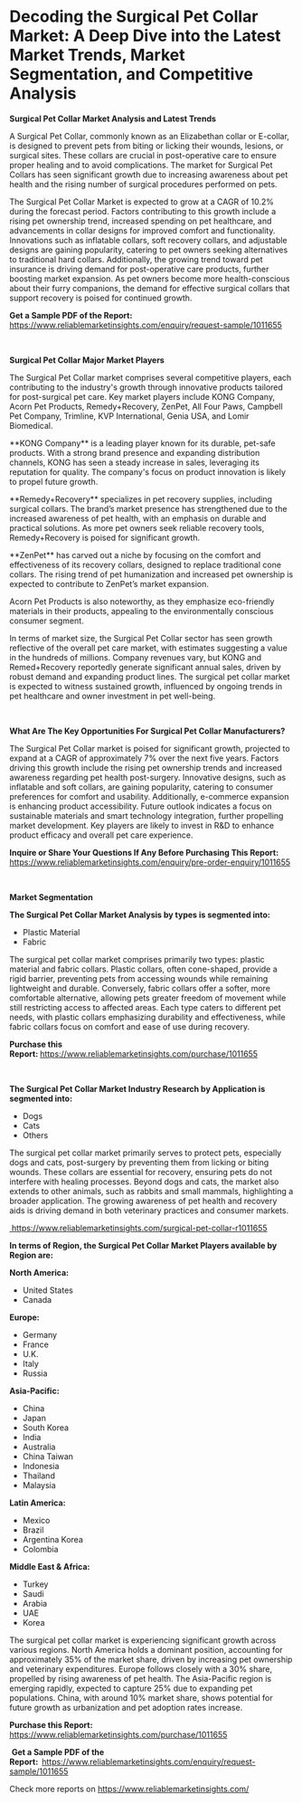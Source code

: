 <p><h1>Decoding the Surgical Pet Collar Market: A Deep Dive into the Latest Market Trends, Market Segmentation, and Competitive Analysis</h1></p><p><strong>Surgical Pet Collar Market Analysis and Latest Trends</strong></p>
<p><p>A Surgical Pet Collar, commonly known as an Elizabethan collar or E-collar, is designed to prevent pets from biting or licking their wounds, lesions, or surgical sites. These collars are crucial in post-operative care to ensure proper healing and to avoid complications. The market for Surgical Pet Collars has seen significant growth due to increasing awareness about pet health and the rising number of surgical procedures performed on pets.</p><p>The Surgical Pet Collar Market is expected to grow at a CAGR of 10.2% during the forecast period. Factors contributing to this growth include a rising pet ownership trend, increased spending on pet healthcare, and advancements in collar designs for improved comfort and functionality. Innovations such as inflatable collars, soft recovery collars, and adjustable designs are gaining popularity, catering to pet owners seeking alternatives to traditional hard collars. Additionally, the growing trend toward pet insurance is driving demand for post-operative care products, further boosting market expansion. As pet owners become more health-conscious about their furry companions, the demand for effective surgical collars that support recovery is poised for continued growth.</p></p>
<p><strong>Get a Sample PDF of the Report:&nbsp;</strong> <a href="https://www.reliablemarketinsights.com/enquiry/request-sample/1011655?utm_campaign=3085&utm_medium=2&utm_source=Github&utm_content=ia&utm_term=06042025&utm_id=surgical-pet-collar">https://www.reliablemarketinsights.com/enquiry/request-sample/1011655</a></p>
<p>&nbsp;</p>
<p><strong>Surgical Pet Collar Major Market Players</strong></p>
<p><p>The Surgical Pet Collar market comprises several competitive players, each contributing to the industry's growth through innovative products tailored for post-surgical pet care. Key market players include KONG Company, Acorn Pet Products, Remedy+Recovery, ZenPet, All Four Paws, Campbell Pet Company, Trimline, KVP International, Genia USA, and Lomir Biomedical.</p><p>**KONG Company** is a leading player known for its durable, pet-safe products. With a strong brand presence and expanding distribution channels, KONG has seen a steady increase in sales, leveraging its reputation for quality. The company's focus on product innovation is likely to propel future growth.</p><p>**Remedy+Recovery** specializes in pet recovery supplies, including surgical collars. The brand’s market presence has strengthened due to the increased awareness of pet health, with an emphasis on durable and practical solutions. As more pet owners seek reliable recovery tools, Remedy+Recovery is poised for significant growth.</p><p>**ZenPet** has carved out a niche by focusing on the comfort and effectiveness of its recovery collars, designed to replace traditional cone collars. The rising trend of pet humanization and increased pet ownership is expected to contribute to ZenPet’s market expansion.</p><p>Acorn Pet Products is also noteworthy, as they emphasize eco-friendly materials in their products, appealing to the environmentally conscious consumer segment.</p><p>In terms of market size, the Surgical Pet Collar sector has seen growth reflective of the overall pet care market, with estimates suggesting a value in the hundreds of millions. Company revenues vary, but KONG and Remed+Recovery reportedly generate significant annual sales, driven by robust demand and expanding product lines. The surgical pet collar market is expected to witness sustained growth, influenced by ongoing trends in pet healthcare and owner investment in pet well-being.</p></p>
<p>&nbsp;</p>
<p><strong>What Are The Key Opportunities For Surgical Pet Collar Manufacturers?</strong></p>
<p><p>The Surgical Pet Collar market is poised for significant growth, projected to expand at a CAGR of approximately 7% over the next five years. Factors driving this growth include the rising pet ownership trends and increased awareness regarding pet health post-surgery. Innovative designs, such as inflatable and soft collars, are gaining popularity, catering to consumer preferences for comfort and usability. Additionally, e-commerce expansion is enhancing product accessibility. Future outlook indicates a focus on sustainable materials and smart technology integration, further propelling market development. Key players are likely to invest in R&D to enhance product efficacy and overall pet care experience.</p></p>
<p><strong>Inquire or Share Your Questions If Any Before Purchasing This Report:</strong> <a href="https://www.reliablemarketinsights.com/enquiry/pre-order-enquiry/1011655?utm_campaign=3085&utm_medium=2&utm_source=Github&utm_content=ia&utm_term=06042025&utm_id=surgical-pet-collar">https://www.reliablemarketinsights.com/enquiry/pre-order-enquiry/1011655</a></p>
<p>&nbsp;</p>
<p><strong>Market Segmentation</strong></p>
<p><strong>The Surgical Pet Collar Market Analysis by types is segmented into:</strong></p>
<p><ul><li>Plastic Material</li><li>Fabric</li></ul></p>
<p><p>The surgical pet collar market comprises primarily two types: plastic material and fabric collars. Plastic collars, often cone-shaped, provide a rigid barrier, preventing pets from accessing wounds while remaining lightweight and durable. Conversely, fabric collars offer a softer, more comfortable alternative, allowing pets greater freedom of movement while still restricting access to affected areas. Each type caters to different pet needs, with plastic collars emphasizing durability and effectiveness, while fabric collars focus on comfort and ease of use during recovery.</p></p>
<p><strong>Purchase this Report:&nbsp;</strong><a href="https://www.reliablemarketinsights.com/purchase/1011655?utm_campaign=3085&utm_medium=2&utm_source=Github&utm_content=ia&utm_term=06042025&utm_id=surgical-pet-collar">https://www.reliablemarketinsights.com/purchase/1011655</a></p>
<p>&nbsp;</p>
<p><strong>The Surgical Pet Collar Market Industry Research by Application is segmented into:</strong></p>
<p><ul><li>Dogs</li><li>Cats</li><li>Others</li></ul></p>
<p><p>The surgical pet collar market primarily serves to protect pets, especially dogs and cats, post-surgery by preventing them from licking or biting wounds. These collars are essential for recovery, ensuring pets do not interfere with healing processes. Beyond dogs and cats, the market also extends to other animals, such as rabbits and small mammals, highlighting a broader application. The growing awareness of pet health and recovery aids is driving demand in both veterinary practices and consumer markets.</p></p>
<p><a href="https://www.reliablemarketinsights.com/surgical-pet-collar-r1011655?utm_campaign=3085&utm_medium=2&utm_source=Github&utm_content=ia&utm_term=06042025&utm_id=surgical-pet-collar">&nbsp;https://www.reliablemarketinsights.com/surgical-pet-collar-r1011655</a></p>
<p><strong>In terms of Region, the Surgical Pet Collar Market Players available by Region are:</strong></p>
<p>
    <p> <strong> North America: </strong>
        <ul>
            <li>United States</li>
            <li>Canada</li>
        </ul>
        </p> 
    <p> <strong> Europe: </strong>
        <ul>
            <li>Germany</li>
            <li>France</li>
            <li>U.K.</li>
            <li>Italy</li>
            <li>Russia</li>
        </ul>
        </p> 
    <p> <strong> Asia-Pacific: </strong>
        <ul>
            <li>China</li>
            <li>Japan</li>
            <li>South Korea</li>
            <li>India</li>
            <li>Australia</li>
            <li>China Taiwan</li>
            <li>Indonesia</li>
            <li>Thailand</li>
            <li>Malaysia</li>
        </ul>
        </p> 
    <p> <strong> Latin America: </strong>
        <ul>
            <li>Mexico</li>
            <li>Brazil</li>
            <li>Argentina Korea</li>
            <li>Colombia</li>
        </ul>
        </p> 
    <p> <strong> Middle East & Africa: </strong>
        <ul>
            <li>Turkey</li>
            <li>Saudi</li>
            <li>Arabia</li>
            <li>UAE</li>
            <li>Korea</li>
        </ul>
    </p>
    </p>
<p><p>The surgical pet collar market is experiencing significant growth across various regions. North America holds a dominant position, accounting for approximately 35% of the market share, driven by increasing pet ownership and veterinary expenditures. Europe follows closely with a 30% share, propelled by rising awareness of pet health. The Asia-Pacific region is emerging rapidly, expected to capture 25% due to expanding pet populations. China, with around 10% market share, shows potential for future growth as urbanization and pet adoption rates increase.</p></p>
<p><strong>Purchase this Report: </strong><a href="https://www.reliablemarketinsights.com/purchase/1011655?utm_campaign=3085&utm_medium=2&utm_source=Github&utm_content=ia&utm_term=06042025&utm_id=surgical-pet-collar">https://www.reliablemarketinsights.com/purchase/1011655</a></p>
<p>&nbsp;<strong>Get a Sample PDF of the Report:&nbsp;&nbsp;</strong><a href="https://www.reliablemarketinsights.com/enquiry/request-sample/1011655?utm_campaign=3085&utm_medium=2&utm_source=Github&utm_content=ia&utm_term=06042025&utm_id=surgical-pet-collar">https://www.reliablemarketinsights.com/enquiry/request-sample/1011655</a></p>
<p><strong></strong></p>
<p>Check more reports on <a href="https://www.reliablemarketinsights.com/?utm_campaign=3085&utm_medium=2&utm_source=Github&utm_content=ia&utm_term=06042025&utm_id=surgical-pet-collar">https://www.reliablemarketinsights.com/</a></p>